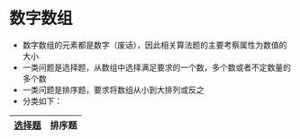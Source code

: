 # 数字数组
* 数字数组的元素都是数字（废话），因此相关算法题的主要考察属性为数值的大小
* 一类问题是选择题，从数组中选择满足要求的一个数，多个数或者不定数量的多个数
* 一类问题是排序题，要求将数组从小到大排列或反之
* 分类如下：


| [选择题](https://github.com/zhangjijun0/Simplified-Algorithm-Guide/blob/main/1.%20%E6%95%B0%E5%AD%97%E6%95%B0%E7%BB%84/1.1%20%E9%80%89%E6%8B%A9%E9%A2%98/1.1%20%E9%80%89%E6%8B%A9%E9%A2%98.md) | 排序题 |
| :----: | :----: |
